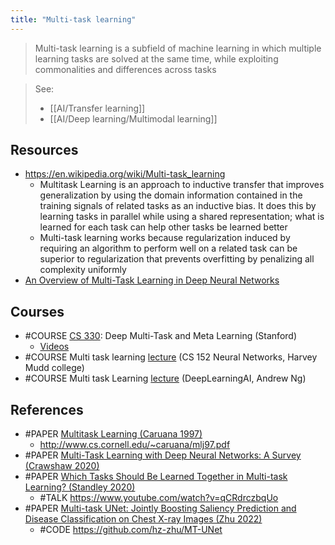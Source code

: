```yaml
---
title: "Multi-task learning"
---
```


> Multi-task learning is a subfield of machine learning in which multiple learning tasks are solved at the same time, while exploiting commonalities and differences across tasks

> See: 
> - [[AI/Transfer learning]] 
> - [[AI/Deep learning/Multimodal learning]]


## Resources
- https://en.wikipedia.org/wiki/Multi-task_learning
	- Multitask Learning is an approach to inductive transfer that improves generalization by using the domain information contained in the training signals of related tasks as an inductive bias. It does this by learning tasks in parallel while using a shared representation; what is learned for each task can help other tasks be learned better
	- Multi-task learning works because regularization induced by requiring an algorithm to perform well on a related task can be superior to regularization that prevents overfitting by penalizing all complexity uniformly
- [An Overview of Multi-Task Learning in Deep Neural Networks](https://ruder.io/multi-task/)

## Courses
- #COURSE [CS 330](https://cs330.stanford.edu/): Deep Multi-Task and Meta Learning (Stanford)
	- [Videos](https://www.youtube.com/playlist?list=PLoROMvodv4rMC6zfYmnD7UG3LVvwaITY5)
- #COURSE Multi task learning [lecture](https://www.youtube.com/watch?v=Tjtzml4PQWE) (CS 152 Neural Networks, Harvey Mudd college)
- #COURSE Multi task Learning [lecture](https://www.youtube.com/watch?v=UdXfsAr4Gjw) (DeepLearningAI, Andrew Ng)


## References
- #PAPER [Multitask Learning (Caruana 1997)](https://link.springer.com/article/10.1023/A:1007379606734)
	- http://www.cs.cornell.edu/~caruana/mlj97.pdf
- #PAPER [Multi-Task Learning with Deep Neural Networks: A Survey (Crawshaw 2020)](https://arxiv.org/abs/2009.09796)
- #PAPER [Which Tasks Should Be Learned Together in Multi-task Learning? (Standley 2020)](https://arxiv.org/pdf/1905.07553)
	- #TALK https://www.youtube.com/watch?v=qCRdrczbqUo
- #PAPER [Multi-task UNet: Jointly Boosting Saliency Prediction and Disease  Classification on Chest X-ray Images (Zhu 2022)](https://arxiv.org/pdf/2202.07118)
	- #CODE https://github.com/hz-zhu/MT-UNet

